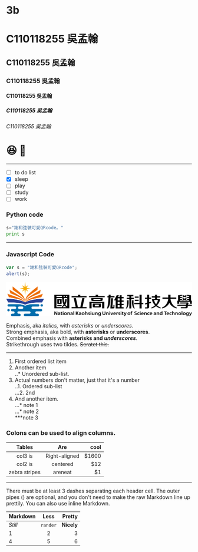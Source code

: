 # 3b
# C110118255 吳孟翰
## C110118255 吳孟翰
### C110118255 吳孟翰
#### C110118255 吳孟翰
##### C110118255 吳孟翰
###### C110118255 吳孟翰

# :laughing: 👾

----

- [ ] to do list
- [x] sleep
- [ ] play
- [ ] study
- [ ] work

### Python code
```python
s="謝和弦裝可愛QRcode。"
print s

```
---
### Javascript Code
```js
var s = "謝和弦裝可愛QRcode";
alert(s);
```

![NKUST](nkust.png "NKUST")

Emphasis, aka *italics,* with *asterisks* or *underscores*.  
Strong emphasis, aka bold, with **asterisks** or **underscores**.  
Combined emphasis with **asterisks and *underscores***.  
Strikethrough uses two tildes. ~~Seratet this.~~  

----
1. First ordered list item  
2. Another item  
   ..* Unordered sub-list.
3. Actual numbers don't matter, just that it's a number  
    ..1. Ordered sub-list  
   ...2. 2nd  
4. And another item.  
...* note 1  
...* note 2  
***note 3  

### Colons can be used to align columns.

|      Tables   |      Are      |  cool |
|:-------------:|:-------------:| -----:|
|    col3 is    | Right-aligned | $1600 |
|    col2 is    |   centered    |   $12 |
| zebra stripes |    areneat    |    $1 |

---
<p>There must be at least 3 dashes separating each header cell.
The outer pipes () are optional, and you don't need to make the
raw Markdown line up prettily. You can also use inline Markdown.</p>

| Markdown |   Less   |     Pretty |
|:--------|:--------:| ----------:|
| *Still*  | `rander` | **Nicely** |
|    1     |    2     |          3 |
|    4     |    5     |      6|
